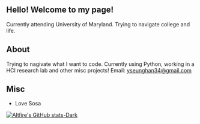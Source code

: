 Hello! Welcome to my page!
---
Currently attending University of Maryland. Trying to navigate college and life.

## About
Trying to nagivate what I want to code. 
Currently using Python, working in a HCI research lab and other misc projects!
Email: yseunghan34@gmail.com

## Misc
- Love Sosa

[![Altfire's GitHub stats-Dark](https://github-readme-stats.vercel.app/api?username=AlternateFire&show_icons=true&theme=dark#gh-dark-mode-only)](https://github.com/anuraghazra/github-readme-stats#gh-dark-mode-only)
